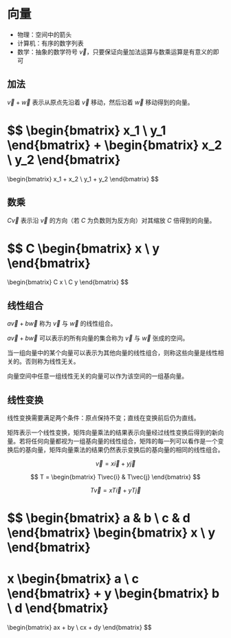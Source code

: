 # 向量

- 物理：空间中的箭头
- 计算机：有序的数字列表
- 数学：抽象的数学符号 $\vec{v}$，只要保证向量加法运算与数乘运算是有意义的即可

## 加法

$\vec{v}+\vec{w}$ 表示从原点先沿着 $\vec{v}$ 移动，然后沿着 $\vec{w}$ 移动得到的向量。

$$
\begin{bmatrix}
  x_1 \\
  y_1
\end{bmatrix}
+
\begin{bmatrix}
  x_2 \\
  y_2
\end{bmatrix}
=
\begin{bmatrix}
  x_1 + x_2 \\
  y_1 + y_2
\end{bmatrix}
$$

## 数乘

$C\vec{v}$ 表示沿 $\vec{v}$ 的方向（若 $C$ 为负数则为反方向）对其缩放 $C$ 倍得到的向量。

$$
C
\begin{bmatrix}
  x \\
  y
\end{bmatrix}
=
\begin{bmatrix}
  C x \\
  C y
\end{bmatrix}
$$

## 线性组合

$a\vec{v}+b\vec{w}$ 称为 $\vec{v}$ 与 $\vec{w}$ 的线性组合。

$a\vec{v}+b\vec{w}$ 可以表示的所有向量的集合称为 $\vec{v}$ 与 $\vec{w}$ 张成的空间。

当一组向量中的某个向量可以表示为其他向量的线性组合，则称这些向量是线性相关的。否则称为线性无关。

向量空间中任意一组线性无关的向量可以作为该空间的一组基向量。

## 线性变换

线性变换需要满足两个条件：原点保持不变；直线在变换前后仍为直线。

矩阵表示一个线性变换，矩阵向量乘法的结果表示向量经过线性变换后得到的新向量。若将任何向量都视为一组基向量的线性组合，矩阵的每一列可以看作是一个变换后的基向量，矩阵向量乘法的结果仍然表示变换后的基向量的相同的线性组合。

$$
\vec{v} = x\vec{i} + y\vec{j}
$$

$$
T =
\begin{bmatrix}
  T\vec{i} & T\vec{j}
\end{bmatrix}
$$

$$
T\vec{v} = xT\vec{i} + yT\vec{j}
$$

$$
\begin{bmatrix}
  a & b \\
  c & d
\end{bmatrix}
\begin{bmatrix}
  x \\
  y
\end{bmatrix}
=
x
\begin{bmatrix}
  a \\
  c
\end{bmatrix}
+
y
\begin{bmatrix}
  b \\
  d
\end{bmatrix}
=
\begin{bmatrix}
  ax + by \\
  cx + dy
\end{bmatrix}
$$
